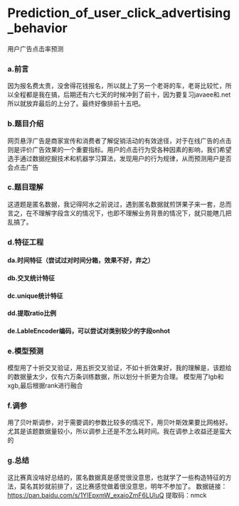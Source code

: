 # Prediction_of_user_click_advertising_behavior
用户广告点击率预测
### a.前言
因为报名费太贵，没舍得花钱报名，所以就上了另一个老哥的车，老哥比较忙，所以全程都是我在搞，后期还有六七天的时候冲到了前十，因为要复习javaee和.net所以就放弃最后的上分了。最终好像排前十五吧。
### b.题目介绍
网页悬浮广告是商家宣传和消费者了解促销活动的有效途径，对于在线广告的点击则是评价广告效果的一个重要指标。用户的点击行为受各种因素的影响，我们希望选手通过数据挖掘技术和机器学习算法，发现用户的行为规律，从而预测用户是否会点击广告
### c.题目理解
这道题是匿名数据，我记得阿水之前说过，遇到匿名数据就煎饼果子来一套，总而言之，在不理解字段含义的情况下，也即不理解业务背景的情况下，就只能瞎几把乱搞了。
### d.特征工程
#### da.时间特征（尝试过对时间分箱，效果不好，弃之）
#### db.交叉统计特征
#### dc.unique统计特征
#### dd.提取ratio比例
#### de.LableEncoder编码，可以尝试对类别较少的字段onhot
### e.模型预测
模型用了十折交叉验证，用五折交叉验证，不如十折效果好，我的理解是，该题给的数据量太少，仅有六万条训练数据，所以划分十折更为合理。
模型用了lgb和xgb,最后根据rank进行融合
### f.调参
用了贝叶斯调参，对于需要调的参数比较多的情况下，用贝叶斯效果要比网格好。尤其是该题数据量较小，所以调参上还是不怎么耗时间。我在调参上收益还是蛮大的
### g.总结
这比赛真没啥好总结的，匿名数据真是感觉很没意思，也就学了一些构造特征的方法，莫名其妙就前排了，这比赛感觉做着很没意思，明年不参加了。
数据链接：https://pan.baidu.com/s/1YlEpxmW_exaioZmF6LUluQ 提取码：nmck

